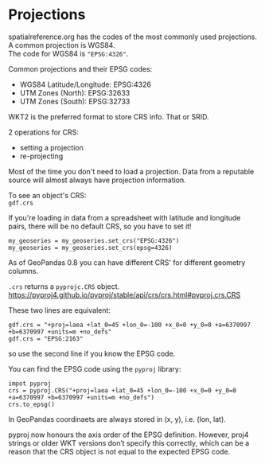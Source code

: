 # Projections

spatialreference.org has the codes of the most commonly used projections.  
A common projection is WGS84.  
The code for WGS84 is `"EPSG:4326"`.  

Common projections and their EPSG codes:
* WGS84 Latitude/Longitude: EPSG:4326
* UTM Zones (North): EPSG:32633
* UTM Zones (South): EPSG:32733


WKT2 is the preferred format to store CRS info. That or SRID.  

2 operations for CRS:
- setting a projection 
- re-projecting  

Most of the time you don't need to load a projection. Data from a reputable source will almost always have projection information.  


To see an object's CRS:  
`gdf.crs`  

If you're loading in data from a spreadsheet with latitude and longitude pairs, there will be no default CRS, so you have to set it!  
```
my_geoseries = my_geoseries.set_crs("EPSG:4326")
my_geoseries = my_geoseries.set_crs(epsg=4326)
```

As of GeoPandas 0.8 you can have different CRS' for different geometry columns.  

`.crs` returns a `pyprojc.CRS` object.  
https://pyproj4.github.io/pyproj/stable/api/crs/crs.html#pyproj.crs.CRS  

These two lines are equivalent: 
```
gdf.crs = "+proj=laea +lat_0=45 +lon_0=-100 +x_0=0 +y_0=0 +a=6370997 +b=6370997 +units=m +no_defs"
gdf.crs = "EPSG:2163"
```
so use the second line if you know the EPSG code.  

You can find the EPSG code using the `pyproj` library:  
```
impot pyproj 
crs = pyproj.CRS("+proj=laea +lat_0=45 +lon_0=-100 +x_0=0 +y_0=0 +a=6370997 +b=6370997 +units=m +no_defs")
crs.to_epsg()
```

In GeoPandas coordinaets are always stored in (x, y), i.e. (lon, lat).  


pyproj now honours the axis order of the EPSG definition. However, proj4 strings or older WKT versions don’t specify this correctly, which can be a reason that the CRS object is not equal to the expected EPSG code.  



